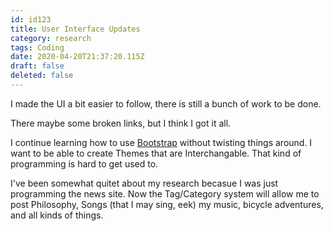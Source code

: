 ```yaml
---
id: id123
title: User Interface Updates 
category: research
tags: Coding 
date: 2020-04-20T21:37:20.115Z 
draft: false
deleted: false
---
```


I made the UI a bit easier to follow, there is still a bunch of work to be done.

There maybe some broken links, but I think I got it all.

I continue learning how to use [Bootstrap][1] without twisting things around. I want to be able to create Themes that are Interchangable. That kind of programming is hard to get used to.

I've been somewhat quitet about my research becasue I was just programming the news site. Now the Tag/Category system will allow me to post Philosophy, Songs (that I may sing, eek) my music, bicycle adventures, and all kinds of things.

[1]: https://getbootstrap.com/
